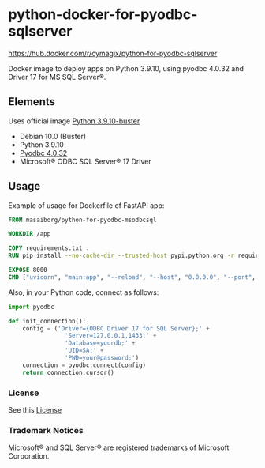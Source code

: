 # python-docker-for-pyodbc-sqlserver

https://hub.docker.com/r/cymagix/python-for-pyodbc-sqlserver

Docker image to deploy apps on Python 3.9.10, using pyodbc 4.0.32 and Driver 17 for MS SQL Server®.

## Elements

Uses official image [Python 3.9.10-buster](https://hub.docker.com/_/python/)

- Debian 10.0 (Buster)
- Python 3.9.10
- [Pyodbc 4.0.32](https://pypi.org/project/pyodbc/4.0.32/)
- Microsoft® ODBC SQL Server® 17 Driver

## Usage

Example of usage for Dockerfile of FastAPI app:

```Dockerfile
FROM masaiborg/python-for-pyodbc-msodbcsql

WORKDIR /app

COPY requirements.txt .
RUN pip install --no-cache-dir --trusted-host pypi.python.org -r requirements.txt

EXPOSE 8000
CMD ["uvicorn", "main:app", "--reload", "--host", "0.0.0.0", "--port", "8000"]

```

Also, in your Python code, connect as follows:

```python
import pyodbc

def init_connection():
    config = ('Driver={ODBC Driver 17 for SQL Server};' +
                'Server=127.0.0.1,1433;' +
                'Database=yourdb;' +
                'UID=SA;' +
                'PWD=your@password;')
    connection = pyodbc.connect(config)
    return connection.cursor()
```

### License

See this [License](LICENSE)

### Trademark Notices

Microsoft® and SQL Server® are registered trademarks of Microsoft Corporation.

